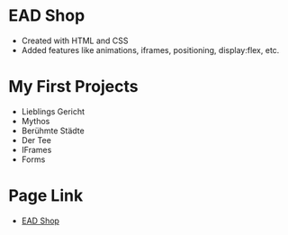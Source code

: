 # EAD Shop

- Created with HTML and CSS
- Added features like animations, iframes, positioning, display:flex, etc.

# My First Projects

- Lieblings Gericht
- Mythos
- Berühmte Städte
- Der Tee
- IFrames
- Forms

# Page Link

- [EAD Shop](https://sbrycbc.github.io/sbry-first-project/, "My First Project EAD Shop")
